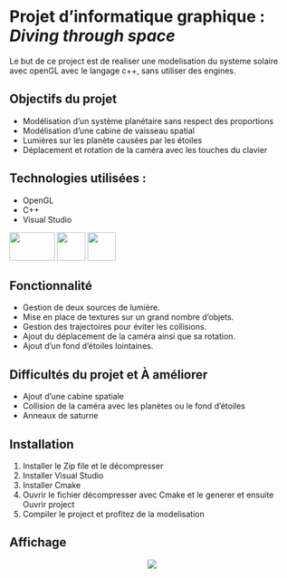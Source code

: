 # Projet d’informatique graphique : <em> Diving through space </em>
Le but de ce project est de realiser une modelisation du systeme solaire avec openGL avec le langage c++, sans utiliser des engines.

## Objectifs du projet 
* Modélisation d’un système planétaire sans respect des proportions
* Modélisation d’une cabine de vaisseau spatial 
* Lumières sur les planète causées par les étoiles
* Déplacement et rotation de la caméra avec les touches du clavier 


## Technologies utilisées :

* OpenGL 
* C++
* Visual Studio 


<img src="https://user-images.githubusercontent.com/98128042/177772956-367dc15c-9f59-49d9-a3cc-7e843b62a356.png" width="80" height="50">  <img src="https://user-images.githubusercontent.com/98128042/177772434-40ff9358-6473-434c-ae71-cecbb85c335a.png" width="50" height="50">  <img src="https://user-images.githubusercontent.com/98128042/177772490-baa29936-1d6d-4d82-b16f-c6f53fcf7bdc.png" width="50" height="50">


## Fonctionnalité

* Gestion de deux sources de lumière. 
* Mise en place de textures sur un grand nombre d’objets.
* Gestion des trajectoires pour éviter les collisions.
* Ajout du déplacement de la caméra ainsi que sa rotation.
* Ajout d’un fond d’étoiles lointaines.


## Difficultés du projet et À améliorer 

* Ajout d’une cabine spatiale
* Collision de la caméra avec les planètes ou le fond d’étoiles
* Anneaux de saturne

 ## Installation 
 
 1. Installer le Zip file et le décompresser
 2. Installer Visual Studio
 3. Installer Cmake
 4. Ouvrir le fichier décompresser avec Cmake et le generer et ensuite Ouvrir project
 5. Compiler le project et profitez de la modelisation 
 
 ## Affichage 
<div align="center">
<img src="https://user-images.githubusercontent.com/98128042/177777387-76da2a4a-dd25-4b8c-988a-dcc831960d3e.gif"  />
</div>
